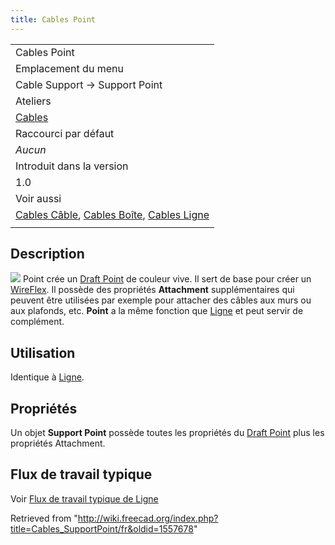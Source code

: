 ```yaml
---
title: Cables Point
---
```

|  |
| --- |
| Cables Point |
| Emplacement du menu |
| Cable Support → Support Point |
| Ateliers |
| [Cables](/Cables_Workbench/fr "Cables Workbench/fr") |
| Raccourci par défaut |
| *Aucun* |
| Introduit dans la version |
| 1.0 |
| Voir aussi |
| [Cables Câble](/Cables_Cable/fr "Cables Cable/fr"), [Cables Boîte](/Cables_CableBox/fr "Cables CableBox/fr"), [Cables Ligne](/Cables_SupportLine/fr "Cables SupportLine/fr") |
|  |

## Description

![](/images/Cables_SupportPoint.svg) Point crée un [Draft Point](/Draft_Point/fr "Draft Point/fr") de couleur vive. Il sert de base pour créer un [WireFlex](/Cables_WireFlex/fr "Cables WireFlex/fr"). Il possède des propriétés **Attachment** supplémentaires qui peuvent être utilisées par exemple pour attacher des câbles aux murs ou aux plafonds, etc. **Point** a la même fonction que [Ligne](/Cables_SupportLine/fr "Cables SupportLine/fr") et peut servir de complément.

## Utilisation

Identique à [Ligne](/Cables_SupportLine/fr "Cables SupportLine/fr").

## Propriétés

Un objet **Support Point** possède toutes les propriétés du [Draft Point](/Draft_Point/fr#Propriétés "Draft Point/fr") plus les propriétés Attachment.

## Flux de travail typique

Voir [Flux de travail typique de Ligne](/Cables_SupportLine/fr#Flux_de_travail_typique "Cables SupportLine/fr")

Retrieved from "<http://wiki.freecad.org/index.php?title=Cables_SupportPoint/fr&oldid=1557678>"
